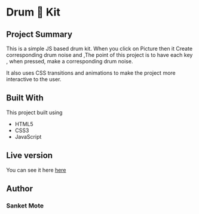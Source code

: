 # Drum 🥁 Kit

<h2> Project Summary </h2>

This is a simple JS based drum kit. When you click on Picture then it Create corresponding drum noise and ,The point of this project is to have each key , when pressed, make a corresponding drum noise. 

It also uses CSS transitions and animations to make the project more interactive to the user.

<h2>Built With</h2>

This project built using

* HTML5
* CSS3
* JavaScript

<h2>Live version</h2>

You can see it here <a href="https://sanketmote.github.io/DrumKit/" target="_blank">here</a>



<h2>Author</h2>

<h3>Sanket Mote</h3>
